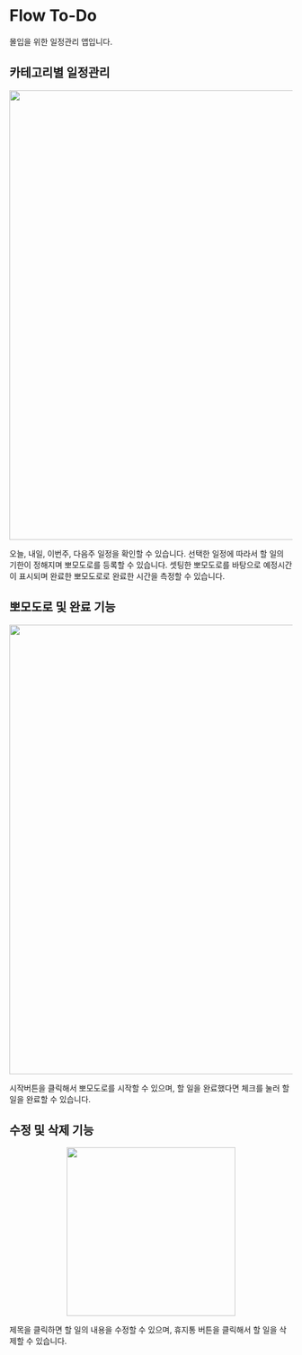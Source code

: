# Flow To-Do
몰입을 위한 일정관리 앱입니다.

## 카테고리별 일정관리

<p align="center"><img src="https://github.com/hermes7144/Flow-To-Do/assets/46180611/b12b58d1-a751-4553-84d8-cffbee5231ed" width="800px"></p>
오늘, 내일, 이번주, 다음주 일정을 확인할 수 있습니다.
선택한 일정에 따라서 할 일의 기한이 정해지며 뽀모도로를 등록할 수 있습니다.
셋팅한 뽀모도로를 바탕으로 예정시간이 표시되며 완료한 뽀모도로로 완료한 시간을 측정할 수 있습니다.


## 뽀모도로 및 완료 기능

<p align="center"><img src="https://github.com/hermes7144/Flow-To-Do/assets/46180611/7d4f532e-0e2c-4613-bbd4-c866c0d14926"  width="800px"></p>

시작버튼을 클릭해서 뽀모도로를 시작할 수 있으며, 할 일을 완료했다면 체크를 눌러 할 일을 완료할 수 있습니다.

## 수정 및 삭제 기능

<p align="center"><img src="https://github.com/hermes7144/Flow-To-Do/assets/46180611/1bb79d70-bf13-4e4d-b86a-6953263365f7" width="300px"></p>
제목을 클릭하면 할 일의 내용을 수정할 수 있으며, 휴지통 버튼을 클릭해서 할 일을 삭제할 수 있습니다.
